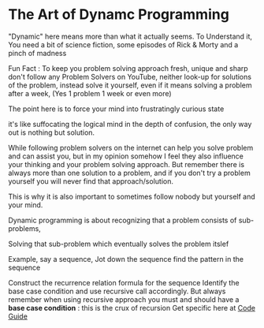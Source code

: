 # The Art of Dynamc Programming
"Dynamic" here means more than what it actually seems.
To Understand it, You need a bit of science fiction, some episodes of Rick & Morty and a pinch of madness


Fun Fact : To keep you problem solving approach fresh, unique and sharp don't follow any Problem Solvers on YouTube, neither look-up for solutions of the problem, instead solve it yourself, even if it means solving a problem after a week, (Yes 1 problem 1 week or even more)

The point here is to force your mind into frustratingly curious state

it's like suffocating the logical mind in the depth of confusion, the only way out is nothing but solution.


While following problem solvers on the internet can help you solve problem and can assist you, but in my opinion somehow I feel they also influence your thinking and your problem solving approach. But remember there is always more than one solution to a problem, and if you don't try a problem yourself you will never find that approach/solution.

This is why it is also important to sometimes follow nobody but yourself and your mind. 


Dynamic programming is about recognizing that a problem consists of sub-problems,

Solving that sub-problem which eventually solves the problem itslef 

Example, say a sequence, 
Jot down the sequence find the pattern in the sequence

Construct the recurrence relation formula for the sequence
Identify the base case condition and use recursive call accordingly.
But always remember when using recursive approach you must and should have a **base case condition** : this is the crux of recursion
Get specific here at [Code Guide](https://docs.google.com/document/d/1uKFaKRGFuAxSxKozWqfn5fmgNZ64fKfx2FWmsG0McP4/edit?usp=sharing)

